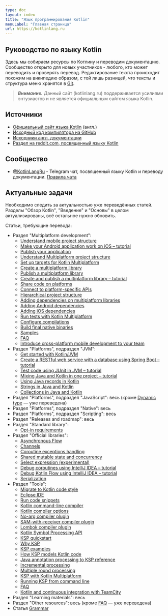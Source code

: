```yaml
---
type: doc
layout: index
title: "Язык программирования Kotlin"
menuLabel: "Главная страница"
url: https://kotlinlang.ru
---
```


## Руководство по языку Kotlin

Здесь мы собираем ресурсы по Котлину и переводим документацию. Сообщество открыто для новых участников - любого, кто может переводить и проверять перевод. Редактирование текста происходит похожим на википедию образом, с той лишь разницей, что тексты и структура меню хранятся в [Git](https://github.com/phplego/kotlinlang.ru).

> ***Внимание.*** Данный сайт (kotlinlang.ru) поддерживается усилиями энтузиастов и не является официальным сайтом языка Kotlin.

## Источники

* [Официальный сайт языка Kotlin](https://kotlinlang.org) (англ.)
* [Исходный код компилятора на GitHub](https://github.com/JetBrains/kotlin)
* [Исходники англ. документации](https://github.com/JetBrains/kotlin-web-site/tree/master/docs/topics)
* [Раздел на reddit.com, посвященный языку Kotlin](https://www.reddit.com/r/Kotlin)

## Сообщество

* [@KotlinLangRu](https://t.me/KotlinLangRu) - Telegram чат, посвященный языку Kotlin и переводу документации.
[Правила чата](https://kotlinlang.ru/etc/chat-rules.html)

<!--
* [@kotlin_lang](https://t.me/kotlin_lang) - Сообщество разработчиков на Kotlin
 Локальные группы:
* [@KotlinMoscow](https://t.me/KotlinMoscow) - Московская группа
* [@KotlinKrasnodar](https://t.me/KotlinKrasnodar) - Краснодарская группа
-->

## Актуальные задачи

Необходимо следить за актуальностью уже переведённых статей. Разделы "Обзор Kotlin", "Введение" и "Основы" в целом
актуализированы, всё остальное нужно обновить.

Статьи, требующие перевода:

* Раздел "Multiplatform development":
  * [Understand mobile project structure](https://kotlinlang.org/docs/multiplatform-mobile-understand-project-structure.html)
  * [Make your Android application work on iOS – tutorial](https://kotlinlang.org/docs/multiplatform-mobile-integrate-in-existing-app.html)
  * [Publish your application](https://kotlinlang.org/docs/multiplatform-mobile-publish-apps.html)
  * [Understand Multiplatform project structure](https://kotlinlang.org/docs/multiplatform-discover-project.html)
  * [Set up targets for Kotlin Multiplatform](https://kotlinlang.org/docs/multiplatform-set-up-targets.html)
  * [Create a multiplatform library](https://kotlinlang.org/docs/multiplatform-create-lib.html)
  * [Publish a multiplatform library](https://kotlinlang.org/docs/multiplatform-publish-lib.html)
  * [Create and publish a multiplatform library – tutorial](https://kotlinlang.org/docs/multiplatform-library.html)
  * [Share code on platforms](https://kotlinlang.org/docs/multiplatform-share-on-platforms.html)
  * [Connect to platform-specific APIs](https://kotlinlang.org/docs/multiplatform-connect-to-apis.html)
  * [Hierarchical project structure](https://kotlinlang.org/docs/multiplatform-hierarchy.html)
  * [Adding dependencies on multiplatform libraries](https://kotlinlang.org/docs/multiplatform-add-dependencies.html)
  * [Adding Android dependencies](https://kotlinlang.org/docs/multiplatform-mobile-android-dependencies.html)
  * [Adding iOS dependencies](https://kotlinlang.org/docs/multiplatform-mobile-ios-dependencies.html)
  * [Run tests with Kotlin Multiplatform](https://kotlinlang.org/docs/multiplatform-run-tests.html)
  * [Configure compilations](https://kotlinlang.org/docs/multiplatform-configure-compilations.html)
  * [Build final native binaries](https://kotlinlang.org/docs/multiplatform-build-native-binaries.html)
  * [Samples](https://kotlinlang.org/docs/multiplatform-mobile-samples.html)
  * [FAQ](https://kotlinlang.org/docs/multiplatform-mobile-faq.html)
  * [Introduce cross-platform mobile development to your team](https://kotlinlang.org/docs/multiplatform-mobile-introduce-your-team.html)
* Раздел "Platforms", подраздел "JVM":
  * [Get started with Kotlin/JVM](https://kotlinlang.org/docs/jvm-get-started.html)
  * [Create a RESTful web service with a database using Spring Boot – tutorial](https://kotlinlang.org/docs/jvm-spring-boot-restful.html)
  * [Test code using JUnit in JVM – tutorial](https://kotlinlang.org/docs/jvm-test-using-junit.html)
  * [Mixing Java and Kotlin in one project – tutorial](https://kotlinlang.org/docs/mixing-java-kotlin-intellij.html)
  * [Using Java records in Kotlin](https://kotlinlang.org/docs/jvm-records.html)
  * [Strings in Java and Kotlin](https://kotlinlang.org/docs/java-to-kotlin-idioms-strings.html)
  * [Collections in Java and Kotlin](https://kotlinlang.org/docs/java-to-kotlin-collections-guide.html)
* Раздел "Platforms", подраздел "JavaScript": весь (кроме [Dynamic type](https://kotlinlang.org/docs/dynamic-type.html) — уже переведена)
* Раздел "Platforms", подраздел "Native": весь
* Раздел "Platforms", подраздел "Scripting": весь
* Раздел "Releases and roadmap": весь
* Раздел "Standard library":
  * [Opt-in requirements](https://kotlinlang.org/docs/opt-in-requirements.html)
* Раздел "Official libraries":
  * [Asynchronous Flow](https://kotlinlang.org/docs/flow.html)
  * [Channels](https://kotlinlang.org/docs/channels.html)
  * [Coroutine exceptions handling](https://kotlinlang.org/docs/exception-handling.html)
  * [Shared mutable state and concurrency](https://kotlinlang.org/docs/shared-mutable-state-and-concurrency.html)
  * [Select expression (experimental)](https://kotlinlang.org/docs/select-expression.html)
  * [Debug coroutines using IntelliJ IDEA – tutorial](https://kotlinlang.org/docs/debug-coroutines-with-idea.html)
  * [Debug Kotlin Flow using IntelliJ IDEA – tutorial](https://kotlinlang.org/docs/debug-flow-with-idea.html)
  * [Serialization](https://kotlinlang.org/docs/serialization.html)
* Раздел "Tools":
  * [Migrate to Kotlin code style](https://kotlinlang.org/docs/code-style-migration-guide.html)
  * [Eclipse IDE](https://kotlinlang.org/docs/eclipse.html)
  * [Run code snippets](https://kotlinlang.org/docs/run-code-snippets.html)
  * [Kotlin command-line compiler](https://kotlinlang.org/docs/command-line.html)
  * [Kotlin compiler options](https://kotlinlang.org/docs/compiler-reference.html)
  * [No-arg compiler plugin](https://kotlinlang.org/docs/no-arg-plugin.html)
  * [SAM-with-receiver compiler plugin](https://kotlinlang.org/docs/sam-with-receiver-plugin.html)
  * [Lombok compiler plugin](https://kotlinlang.org/docs/lombok.html)
  * [Kotlin Symbol Processing API](https://kotlinlang.org/docs/ksp-overview.html)
  * [KSP quickstart](https://kotlinlang.org/docs/ksp-quickstart.html)
  * [Why KSP](https://kotlinlang.org/docs/ksp-why-ksp.html)
  * [KSP examples](https://kotlinlang.org/docs/ksp-examples.html)
  * [How KSP models Kotlin code](https://kotlinlang.org/docs/ksp-additional-details.html)
  * [Java annotation processing to KSP reference](https://kotlinlang.org/docs/ksp-reference.html)
  * [Incremental processing](https://kotlinlang.org/docs/ksp-incremental.html)
  * [Multiple round processing](https://kotlinlang.org/docs/ksp-multi-round.html)
  * [KSP with Kotlin Multiplatform](https://kotlinlang.org/docs/ksp-multiplatform.html)
  * [Running KSP from command line](https://kotlinlang.org/docs/ksp-command-line.html)
  * [FAQ](https://kotlinlang.org/docs/ksp-faq.html)
  * [Kotlin and continuous integration with TeamCity](https://kotlinlang.org/docs/kotlin-and-ci.html)
* Раздел "Learning materials": весь
* Раздел "Other resources": весь (кроме [FAQ](https://kotlinlang.org/docs/faq.html) — уже переведена)
* Статья [Grammar](https://kotlinlang.ru/docs/reference/grammar.html)

